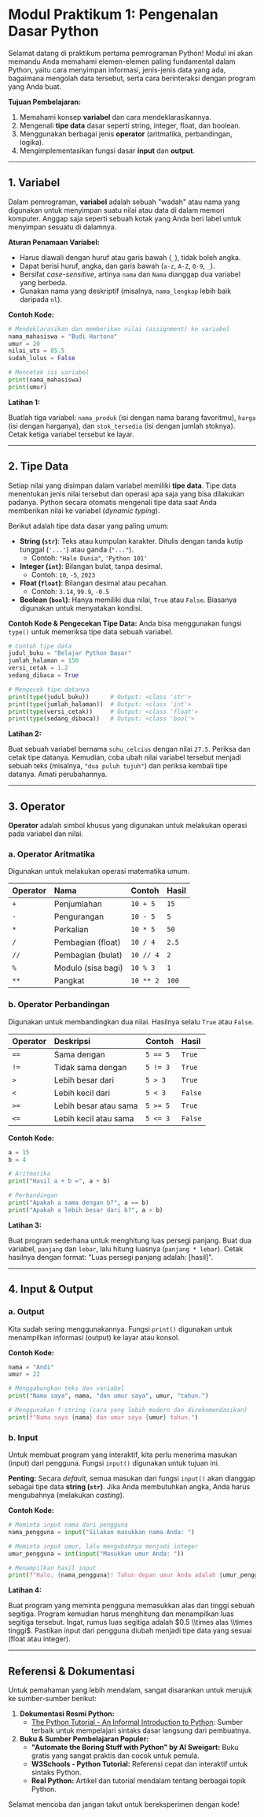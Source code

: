 # **Modul Praktikum 1: Pengenalan Dasar Python**

Selamat datang di praktikum pertama pemrograman Python\! Modul ini akan memandu Anda memahami elemen-elemen paling fundamental dalam Python, yaitu cara menyimpan informasi, jenis-jenis data yang ada, bagaimana mengolah data tersebut, serta cara berinteraksi dengan program yang Anda buat.

**Tujuan Pembelajaran:**

1.  Memahami konsep **variabel** dan cara mendeklarasikannya.
2.  Mengenali **tipe data** dasar seperti string, integer, float, dan boolean.
3.  Menggunakan berbagai jenis **operator** (aritmatika, perbandingan, logika).
4.  Mengimplementasikan fungsi dasar **input** dan **output**.

-----

## **1. Variabel**

Dalam pemrograman, **variabel** adalah sebuah "wadah" atau nama yang digunakan untuk menyimpan suatu nilai atau data di dalam memori komputer. Anggap saja seperti sebuah kotak yang Anda beri label untuk menyimpan sesuatu di dalamnya.

**Aturan Penamaan Variabel:**

  * Harus diawali dengan huruf atau garis bawah (`_`), tidak boleh angka.
  * Dapat berisi huruf, angka, dan garis bawah (`a-z`, `A-Z`, `0-9`, `_`).
  * Bersifat *case-sensitive*, artinya `nama` dan `Nama` dianggap dua variabel yang berbeda.
  * Gunakan nama yang deskriptif (misalnya, `nama_lengkap` lebih baik daripada `nl`).

**Contoh Kode:**

```python
# Mendeklarasikan dan memberikan nilai (assignment) ke variabel
nama_mahasiswa = "Budi Hartono"
umur = 20
nilai_uts = 85.5
sudah_lulus = False

# Mencetak isi variabel
print(nama_mahasiswa)
print(umur)
```

**Latihan 1:**

Buatlah tiga variabel: `nama_produk` (isi dengan nama barang favoritmu), `harga` (isi dengan harganya), dan `stok_tersedia` (isi dengan jumlah stoknya). Cetak ketiga variabel tersebut ke layar.

-----

## **2. Tipe Data**

Setiap nilai yang disimpan dalam variabel memiliki **tipe data**. Tipe data menentukan jenis nilai tersebut dan operasi apa saja yang bisa dilakukan padanya. Python secara otomatis mengenali tipe data saat Anda memberikan nilai ke variabel (*dynamic typing*).

Berikut adalah tipe data dasar yang paling umum:

  * **String (`str`)**: Teks atau kumpulan karakter. Ditulis dengan tanda kutip tunggal (`'...'`) atau ganda (`"..."`).
      * Contoh: `"Halo Dunia"`, `'Python 101'`
  * **Integer (`int`)**: Bilangan bulat, tanpa desimal.
      * Contoh: `10`, `-5`, `2023`
  * **Float (`float`)**: Bilangan desimal atau pecahan.
      * Contoh: `3.14`, `99.9`, `-0.5`
  * **Boolean (`bool`)**: Hanya memiliki dua nilai, `True` atau `False`. Biasanya digunakan untuk menyatakan kondisi.

**Contoh Kode & Pengecekan Tipe Data:**
Anda bisa menggunakan fungsi `type()` untuk memeriksa tipe data sebuah variabel.

```python
# Contoh tipe data
judul_buku = "Belajar Python Dasar"
jumlah_halaman = 150
versi_cetak = 1.2
sedang_dibaca = True

# Mengecek tipe datanya
print(type(judul_buku))      # Output: <class 'str'>
print(type(jumlah_halaman))  # Output: <class 'int'>
print(type(versi_cetak))     # Output: <class 'float'>
print(type(sedang_dibaca))   # Output: <class 'bool'>
```

**Latihan 2:**

Buat sebuah variabel bernama `suhu_celcius` dengan nilai `27.5`. Periksa dan cetak tipe datanya. Kemudian, coba ubah nilai variabel tersebut menjadi sebuah teks (misalnya, `"dua puluh tujuh"`) dan periksa kembali tipe datanya. Amati perubahannya.

-----

## **3. Operator**

**Operator** adalah simbol khusus yang digunakan untuk melakukan operasi pada variabel dan nilai.

### **a. Operator Aritmatika**

Digunakan untuk melakukan operasi matematika umum.

| Operator | Nama                 | Contoh        | Hasil |
| :------- | :------------------- | :------------ | :---- |
| `+`      | Penjumlahan          | `10 + 5`      | `15`  |
| `-`      | Pengurangan          | `10 - 5`      | `5`   |
| `*`      | Perkalian            | `10 * 5`      | `50`  |
| `/`      | Pembagian (float)    | `10 / 4`      | `2.5` |
| `//`     | Pembagian (bulat)    | `10 // 4`     | `2`   |
| `%`      | Modulo (sisa bagi)   | `10 % 3`      | `1`   |
| `**`     | Pangkat              | `10 ** 2`     | `100` |

### **b. Operator Perbandingan**

Digunakan untuk membandingkan dua nilai. Hasilnya selalu `True` atau `False`.

| Operator | Deskripsi             | Contoh       | Hasil |
| :------- | :-------------------- | :----------- | :---- |
| `==`     | Sama dengan           | `5 == 5`     | `True`|
| `!=`     | Tidak sama dengan     | `5 != 3`     | `True`|
| `>`      | Lebih besar dari      | `5 > 3`      | `True`|
| `<`      | Lebih kecil dari      | `5 < 3`      | `False`|
| `>=`     | Lebih besar atau sama | `5 >= 5`     | `True`|
| `<=`     | Lebih kecil atau sama | `5 <= 3`     | `False`|

**Contoh Kode:**

```python
a = 15
b = 4

# Aritmatika
print("Hasil a + b =", a + b)

# Perbandingan
print("Apakah a sama dengan b?", a == b)
print("Apakah a lebih besar dari b?", a > b)
```

**Latihan 3:**

Buat program sederhana untuk menghitung luas persegi panjang. Buat dua variabel, `panjang` dan `lebar`, lalu hitung luasnya (`panjang * lebar`). Cetak hasilnya dengan format: "Luas persegi panjang adalah: [hasil]".

-----

## **4. Input & Output**

### **a. Output**

Kita sudah sering menggunakannya. Fungsi `print()` digunakan untuk menampilkan informasi (output) ke layar atau konsol.

**Contoh Kode:**

```python
nama = "Andi"
umur = 22

# Menggabungkan teks dan variabel
print("Nama saya", nama, "dan umur saya", umur, "tahun.")

# Menggunakan f-string (cara yang lebih modern dan direkomendasikan)
print(f"Nama saya {nama} dan umur saya {umur} tahun.")
```

### **b. Input**

Untuk membuat program yang interaktif, kita perlu menerima masukan (input) dari pengguna. Fungsi `input()` digunakan untuk tujuan ini.

**Penting:** Secara *default*, semua masukan dari fungsi `input()` akan dianggap sebagai tipe data **string (`str`)**. Jika Anda membutuhkan angka, Anda harus mengubahnya (melakukan *casting*).

**Contoh Kode:**

```python
# Meminta input nama dari pengguna
nama_pengguna = input("Silakan masukkan nama Anda: ")

# Meminta input umur, lalu mengubahnya menjadi integer
umur_pengguna = int(input("Masukkan umur Anda: "))

# Menampilkan hasil input
print(f"Halo, {nama_pengguna}! Tahun depan umur Anda adalah {umur_pengguna + 1}.")
```

**Latihan 4:**

Buat program yang meminta pengguna memasukkan alas dan tinggi sebuah segitiga. Program kemudian harus menghitung dan menampilkan luas segitiga tersebut. Ingat, rumus luas segitiga adalah $0.5 \\times alas \\times tinggi$. Pastikan input dari pengguna diubah menjadi tipe data yang sesuai (float atau integer).

-----

## **Referensi & Dokumentasi**

Untuk pemahaman yang lebih mendalam, sangat disarankan untuk merujuk ke sumber-sumber berikut:

1.  **Dokumentasi Resmi Python:**
      * [The Python Tutorial - An Informal Introduction to Python](https://docs.python.org/3/tutorial/introduction.html): Sumber terbaik untuk mempelajari sintaks dasar langsung dari pembuatnya.
2.  **Buku & Sumber Pembelajaran Populer:**
      * **"Automate the Boring Stuff with Python" by Al Sweigart:** Buku gratis yang sangat praktis dan cocok untuk pemula.
      * **W3Schools - Python Tutorial:** Referensi cepat dan interaktif untuk sintaks Python.
      * **Real Python:** Artikel dan tutorial mendalam tentang berbagai topik Python.

Selamat mencoba dan jangan takut untuk bereksperimen dengan kode\!